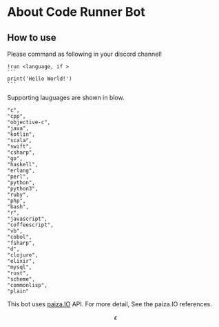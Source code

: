 # About Code Runner Bot
## How to use
Please command as following in your discord channel!
````
!run <language, if >
```
print('Hello World!')
```
````
Supporting lauguages are shown in blow.


    "c",
    "cpp",
    "objective-c",
    "java",
    "kotlin",
    "scala",
    "swift",
    "csharp",
    "go",
    "haskell",
    "erlang",
    "perl",
    "python",
    "python3",
    "ruby",
    "php",
    "bash",
    "r",
    "javascript",
    "coffeescript",
    "vb",
    "cobol",
    "fsharp",
    "d",
    "clojure",
    "elixir",
    "mysql",
    "rust",
    "scheme",
    "commonlisp",
    "plain"

This bot uses [paiza.IO](http://api.paiza.io/docs/swagger/#!/runners/Runners_get_status) API.
For more detail, See the paiza.IO references.


$$ \epsilon $$